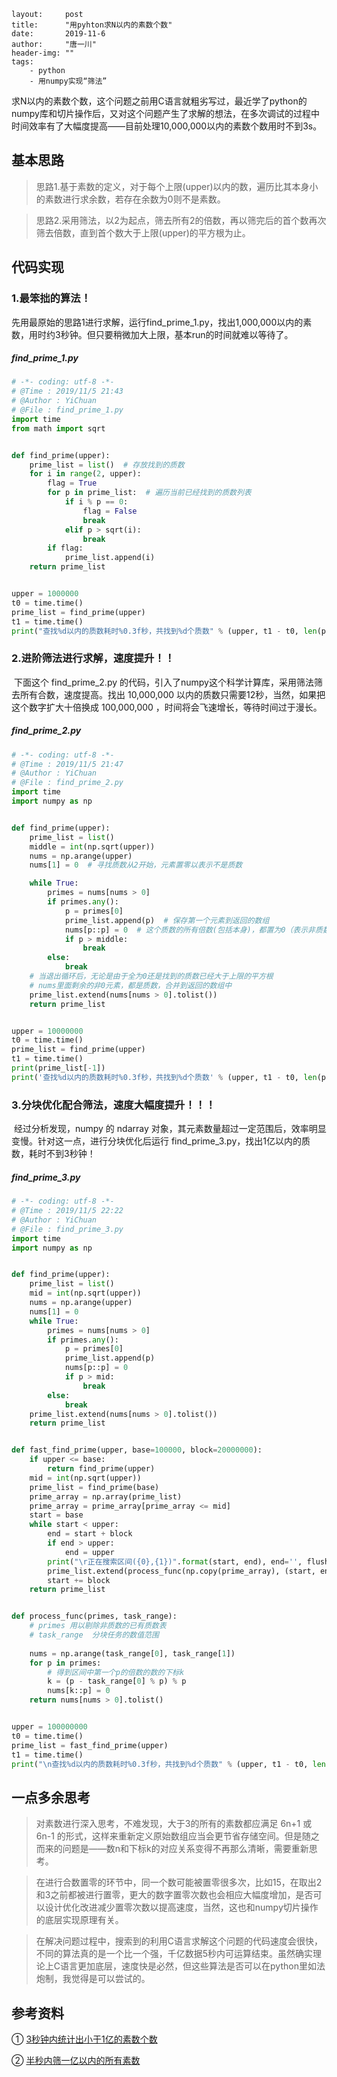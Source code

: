 ```
layout:     post
title:      "用pyhton求N以内的素数个数"
date:       2019-11-6
author:     "唐一川"
header-img: ""
tags:
    - python
    - 用numpy实现“筛法”
```

​		求N以内的素数个数，这个问题之前用C语言就粗劣写过，最近学了python的numpy库和切片操作后，又对这个问题产生了求解的想法，在多次调试的过程中时间效率有了大幅度提高——目前处理10,000,000以内的素数个数用时不到3s。

## 基本思路

> 思路1.基于素数的定义，对于每个上限(upper)以内的数，遍历比其本身小的素数进行求余数，若存在余数为0则不是素数。

> 思路2.采用筛法，以2为起点，筛去所有2的倍数，再以筛完后的首个数再次筛去倍数，直到首个数大于上限(upper)的平方根为止。



## 代码实现



### 1.最笨拙的算法！

​		先用最原始的思路1进行求解，运行find_prime_1.py，找出1,000,000以内的素数，用时约3秒钟。但只要稍微加大上限，基本run的时间就难以等待了。

##### find_prime_1.py

```python
# -*- coding: utf-8 -*-
# @Time : 2019/11/5 21:43
# @Author : YiChuan
# @File : find_prime_1.py
import time
from math import sqrt


def find_prime(upper):
    prime_list = list()  # 存放找到的质数
    for i in range(2, upper):
        flag = True
        for p in prime_list:  # 遍历当前已经找到的质数列表
            if i % p == 0:
                flag = False
                break
            elif p > sqrt(i):
                break
        if flag:
            prime_list.append(i)
    return prime_list


upper = 1000000
t0 = time.time()
prime_list = find_prime(upper)
t1 = time.time()
print("查找%d以内的质数耗时%0.3f秒，共找到%d个质数" % (upper, t1 - t0, len(prime_list)))

```



### 2.进阶筛法进行求解，速度提升！！

​		下面这个 find_prime_2.py 的代码，引入了numpy这个科学计算库，采用筛法筛去所有合数，速度提高。找出 10,000,000 以内的质数只需要12秒，当然，如果把这个数字扩大十倍换成 100,000,000 ，时间将会飞速增长，等待时间过于漫长。

##### find_prime_2.py

```python
# -*- coding: utf-8 -*-
# @Time : 2019/11/5 21:47
# @Author : YiChuan
# @File : find_prime_2.py
import time
import numpy as np


def find_prime(upper):
    prime_list = list()
    middle = int(np.sqrt(upper))
    nums = np.arange(upper)
    nums[1] = 0  # 寻找质数从2开始，元素置零以表示不是质数

    while True:
        primes = nums[nums > 0]
        if primes.any():
            p = primes[0]
            prime_list.append(p)  # 保存第一个元素到返回的数组
            nums[p::p] = 0  # 这个质数的所有倍数(包括本身)，都置为0（表示非质数）
            if p > middle:
                break
        else:
            break
    # 当退出循环后，无论是由于全为0还是找到的质数已经大于上限的平方根
    # nums里面剩余的非0元素，都是质数，合并到返回的数组中
    prime_list.extend(nums[nums > 0].tolist())
    return prime_list


upper = 10000000
t0 = time.time()
prime_list = find_prime(upper)
t1 = time.time()
print(prime_list[-1])
print('查找%d以内的质数耗时%0.3f秒，共找到%d个质数' % (upper, t1 - t0, len(prime_list)))
```



### 3.分块优化配合筛法，速度大幅度提升！！！

​		经过分析发现，numpy 的 ndarray 对象，其元素数量超过一定范围后，效率明显变慢。针对这一点，进行分块优化后运行 find_prime_3.py，找出1亿以内的质数，耗时不到3秒钟！ 

##### find_prime_3.py

```python
# -*- coding: utf-8 -*-
# @Time : 2019/11/5 22:22
# @Author : YiChuan
# @File : find_prime_3.py
import time
import numpy as np


def find_prime(upper):
    prime_list = list()
    mid = int(np.sqrt(upper))
    nums = np.arange(upper)
    nums[1] = 0
    while True:
        primes = nums[nums > 0]
        if primes.any():
            p = primes[0]
            prime_list.append(p)
            nums[p::p] = 0
            if p > mid:
                break
        else:
            break
    prime_list.extend(nums[nums > 0].tolist())
    return prime_list


def fast_find_prime(upper, base=100000, block=20000000):
    if upper <= base:
        return find_prime(upper)
    mid = int(np.sqrt(upper))
    prime_list = find_prime(base)
    prime_array = np.array(prime_list)
    prime_array = prime_array[prime_array <= mid]
    start = base
    while start < upper:
        end = start + block
        if end > upper:
            end = upper
        print("\r正在搜索区间({0},{1})".format(start, end), end='', flush=True)
        prime_list.extend(process_func(np.copy(prime_array), (start, end)))
        start += block
    return prime_list


def process_func(primes, task_range):
    # primes 用以剔除非质数的已有质数表
    # task_range  分块任务的数值范围
    
    nums = np.arange(task_range[0], task_range[1])
    for p in primes:
        # 得到区间中第一个p的倍数的数的下标k
        k = (p - task_range[0] % p) % p
        nums[k::p] = 0
    return nums[nums > 0].tolist()


upper = 100000000
t0 = time.time()
prime_list = fast_find_prime(upper)
t1 = time.time()
print("\n查找%d以内的质数耗时%0.3f秒，共找到%d个质数" % (upper, t1 - t0, len(prime_list)))
```



## 一点多余思考

>对素数进行深入思考，不难发现，大于3的所有的素数都应满足 6n+1 或 6n-1 的形式，这样来重新定义原始数组应当会更节省存储空间。但是随之而来的问题是——数n和下标k的对应关系变得不再那么清晰，需要重新思考。

>在进行合数置零的环节中，同一个数可能被置零很多次，比如15，在取出2和3之前都被进行置零，更大的数字置零次数也会相应大幅度增加，是否可以设计优化改进减少置零次数以提高速度，当然，这也和numpy切片操作的底层实现原理有关。

>在解决问题过程中，搜索到的利用C语言求解这个问题的代码速度会很快，不同的算法真的是一个比一个强，千亿数据5秒内可运算结束。虽然确实理论上C语言更加底层，速度快是必然，但这些算法是否可以在python里如法炮制，我觉得是可以尝试的。



## 参考资料

①	[3秒钟内统计出小于1亿的素数个数]( https://blog.csdn.net/xufive/article/details/102892049 )

②	[半秒内筛一亿以内的所有素数]( https://blog.csdn.net/controlfate/article/details/6758202 )